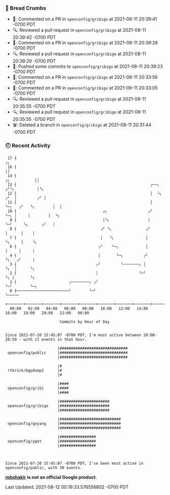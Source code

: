 ### 🍞 Bread Crumbs

 * 💬: Commented on a PR in  `openconfig/gribigo` at 2021-08-11 20:39:41 -0700 PDT
 * 🔍: Reviewed a pull request in  `openconfig/gribigo` at 2021-08-11 20:39:42 -0700 PDT
 * 💬: Commented on a PR in  `openconfig/gribigo` at 2021-08-11 20:39:28 -0700 PDT
 * 🔍: Reviewed a pull request in  `openconfig/gribigo` at 2021-08-11 20:39:29 -0700 PDT
 * 🚢: Pushed some commits to `openconfig/gribigo` at 2021-08-11 20:39:23 -0700 PDT
 * 💬: Commented on a PR in  `openconfig/gribigo` at 2021-08-11 20:33:56 -0700 PDT
 * 💬: Commented on a PR in  `openconfig/gribigo` at 2021-08-11 20:33:05 -0700 PDT
 * 🔍: Reviewed a pull request in  `openconfig/gribigo` at 2021-08-11 20:35:55 -0700 PDT
 * 🔍: Reviewed a pull request in  `openconfig/gribigo` at 2021-08-11 20:35:55 -0700 PDT
 * 🗑: Deleted a branch in `openconfig/gribigo` at 2021-08-11 20:31:44 -0700 PDT

### 🕘 Recent Activity
```
 17 ┼                                                                                     ╭╮
 16 ┤                                                                                     ││
 14 ┤                                                                        ╭╮           ││
 13 ┤                                                           ╭──╮        ╭╯╰╮          │╰╮
 12 ┤                                                           │  ╰╮      ╭╯  │         ╭╯ │
 11 ┤                                                           │   ╰─╮   ╭╯   ╰╮        │  │
 10 ┤                                      ╭╮                  ╭╯     ╰─╮ │     │        │  ╰╮
  9 ┤                                      │╰╮                 │        ╰─╯     ╰╮      ╭╯   │
  8 ┤                                     ╭╯ ╰╮               ╭╯                 │      │    │
  7 ┤                                     │   ╰╮              │                  ╰╮     │    ╰╮
  6 ┤                                    ╭╯    ╰─╮            │                   │     │     │
  4 ┤                                    │       ╰─╮         ╭╯                   ╰╮   ╭╯     │
  3 ┤                                   ╭╯         ╰───────╮ │                     ╰╮  │      ╰╮
  2 ┤                                   │                  ╰─╯                      ╰╮ │       ╰╮
  1 ┤                       ╭────────╮ ╭╯                                            ╰─╯        ╰─╮
  0 ┼───────────────────────╯        ╰─╯                                                          ╰─────
    +───────+───────+───────+───────+───────+───────+───────+───────+───────+───────+───────+───────+────
  00:00   02:00   04:00   06:00   08:00   10:00   12:00   14:00   16:00   18:00   20:00   22:00   00:00   

						Commits by Hour of Day


Since 2021-07-20 15:45:07 -0700 PDT, I'm most active between 20:00-20:59 - with 17 events in that hour.

```



```
                       |##############################
 openconfig/public     |##############################
                       |##############################

                       |#
 rtbrick/bgpdump2      |#
                       |#

                       |####
 openconfig/gribi      |####
                       |####

                       |######################
 openconfig/gribigo    |######################
                       |######################

                       |###########################
 openconfig/goyang     |###########################
                       |###########################

                       |################
 openconfig/ygot       |################
                       |################



Since 2021-07-20 15:45:07 -0700 PDT, I've been most active in openconfig/public, with 30 events.

```
**[robshakir](mailto:robjs@google.com) is not an official Google product.**  


Last Updated: 2021-08-12 00:19:33.576556802 -0700 PDT
